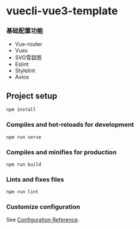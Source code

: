 # vuecli-vue3-template

### 基础配置功能

- Vue-router
- Vuex
- SVG雪碧图
- Eslint
- Stylelint
- Axios

## Project setup
```
npm install
```

### Compiles and hot-reloads for development
```
npm run serve
```

### Compiles and minifies for production
```
npm run build
```

### Lints and fixes files
```
npm run lint
```

### Customize configuration
See [Configuration Reference](https://cli.vuejs.org/config/).
